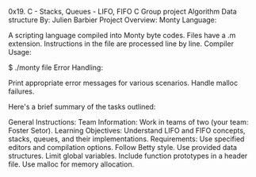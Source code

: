 0x19. C - Stacks, Queues - LIFO, FIFO
C
Group project
Algorithm
Data structure
 By: Julien Barbier
Project Overview:
Monty Language:

A scripting language compiled into Monty byte codes.
Files have a .m extension.
Instructions in the file are processed line by line.
Compiler Usage:

$ ./monty file
Error Handling:

Print appropriate error messages for various scenarios.
Handle malloc failures.

Here's a brief summary of the tasks outlined:

General Instructions:
Team Information: Work in teams of two (your team: Foster Setor).
Learning Objectives: Understand LIFO and FIFO concepts, stacks, queues, and their implementations.
Requirements:
Use specified editors and compilation options.
Follow Betty style.
Use provided data structures.
Limit global variables.
Include function prototypes in a header file.
Use malloc for memory allocation.

